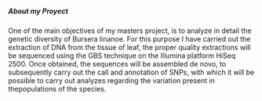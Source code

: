 ##### About my Proyect

One of the main objectives of my masters project, is to analyze in detail the genetic diversity of Bursera linanoe. For this purpose I have carried out the extraction of DNA from the tissue of leaf, the proper quality extractions will be sequenced using the GBS technique on the Illumina platform HiSeq 2500.
Once obtained, the sequences will be assembled de novo, to subsequently carry out the call and annotation of SNPs, with which it will be possible to carry out analyzes regarding the variation present in thepopulations of the species.

